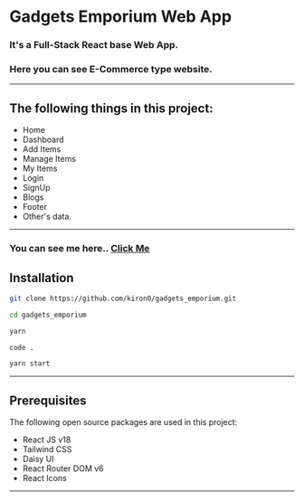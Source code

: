 # Gadgets Emporium Web App

### It's a Full-Stack React base Web App.

### Here you can see E-Commerce type website.

---

## The following things in this project:

- Home
- Dashboard
- Add Items
- Manage Items
- My Items
- Login
- SignUp
- Blogs
- Footer
- Other's data.

---

### You can see me here.. [Click Me](https://gadgets-emporium.web.app)

## Installation

```bash
git clone https://github.com/kiron0/gadgets_emporium.git
```

```bash
cd gadgets_emporium
```

```bash
yarn
```

```bash
code .
```

```bash
yarn start
```

---

## Prerequisites

The following open source packages are used in this project:

- React JS v18
- Tailwind CSS
- Daisy UI
- React Router DOM v6
- React Icons

---
